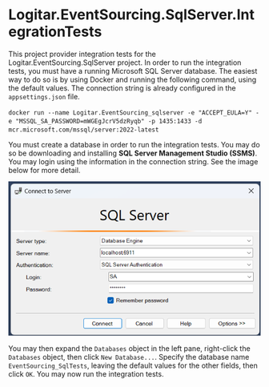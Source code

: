# Logitar.EventSourcing.SqlServer.IntegrationTests

This project provider integration tests for the Logitar.EventSourcing.SqlServer project. In order to
run the integration tests, you must have a running Microsoft SQL Server database. The easiest way to
do so is by using Docker and running the following command, using the default values. The connection
string is already configured in the `appsettings.json` file.

`docker run --name Logitar.EventSourcing_sqlserver -e "ACCEPT_EULA=Y" -e "MSSQL_SA_PASSWORD=mWGEgJcrV5dzRyqb" -p 1435:1433 -d mcr.microsoft.com/mssql/server:2022-latest`

You must create a database in order to run the integration tests. You may do so be downloading and
installing **SQL Server Management Studio (SSMS)**. You may login using the information in the
connection string. See the image below for more detail.

![SSMS Connection](connection.png)

You may then expand the `Databases` object in the left pane, right-click the `Databases` object,
then click `New Database...`. Specify the database name `EventSourcing_SqlTests`, leaving the
default values for the other fields, then click `OK`. You may now run the integration tests.
